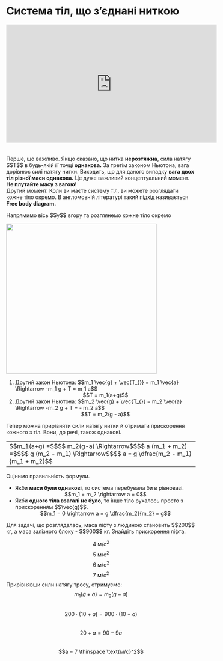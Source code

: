 # Система тiл, що з’єднанi ниткою
<div class="fluidMedia">
<iframe width="560" height="315" src="https://www.youtube.com/embed/0RPBkrEdNVY" frameborder="0" allowfullscreen></iframe>
</div>
<div class="popup">
</div>

<br>
<br>

<div class="space">Перше, що важливо. Якщо сказано, що нитка <b>нерозтяжна</b>, сила натягу $$T$$ в будь-якiй її точцi <b>однакова.</b> За третiм законом Ньютона, вага дорiвнює силi натягу нитки. Виходить, що для даного випадку <span class="p1"><b>вага двох тiл рiзної маси однакова.</b></span> Це дуже важливий концептуальний момент. <span class="p1"><b>Не плутайте масу з вагою!</b></span></div>

<div class="space">Другий момент. Коли ви маєте систему тiл, ви можете розглядати кожне тiло окремо. В англомовнiй лiтературi такий пiдхiд називається <span class="p1"><b>Free body diagram.</b></span></div>

<div class="space"><p class="p3">Напрямимо вiсь $$y$$ вгору та розглянемо кожне тiло окремо</p></div>

<div class="space"><img class="image" width="400" src="https://rawgit.com/chudaol/ed-era-book-physics/master/images/chapter_4/17.png"></div>

<ol>
<li>
<div class="space">Другий закон Ньютона: $$m_1 \vec{g} + \vec{T_{}} = m_1 \vec{a} \Rightarrow -m_1 g + T = m_1 a$$</div>
<div class="space" align="center">$$T = m_1(a+g)$$</div>
</li>
<li>
<div class="space">Другий закон Ньютона: $$m_2 \vec{g} + \vec{T_{}} = m_2 \vec{a} \Rightarrow -m_2 g + T = - m_2 a$$</div>
<div class="space" align="center">$$T = m_2(g - a)$$</div>
</li>
</ol>

<div class="space">Тепер можна прирiвняти сили натягу нитки й отримати прискорення кожного з тіл. Вони, до речi, також однаковi.</div>

<div class="centered-table-wrapper">
<table class="centered-table">
<tr class="eq">
<td class="eq">
<p1>$$m_1(a+g) =$$$$ m_2(g-a) \Rightarrow$$$$ a (m_1 + m_2) =$$$$ g (m_2 - m_1) \Rightarrow$$$$ a = g \dfrac{m_2 - m_1}{m_1 + m_2}$$</p1>
</td>
</tr>
</table></div>

<div class="space">Оцiнимо правильнiсть формули.</div>

<ul>
<li>
<div class="space">Якби <span class="p1"><b>маси були однаковi</b></span>, то система перебувала би в рiвновазi.</div>
<div class="space" align="center">$$m_1 = m_2 \rightarrow a = 0$$</div>
</li>
<li>
<div class="space">Якби <span class="p1"><b>одного тiла взагалi не було</b></span>, то iнше тiло рухалось просто з прискоренням $$\vec{g}$$.</div>
<div align="center">$$m_1 = 0 \rightarrow a = g \dfrac{m_2}{m_2} = g$$</div>
</li>
</ul>

<quiz correctLabel="correct!" incorrectLabel="incorrect!" checkLabel="check ansert">
<question>
<p>Для задачі, що розглядалась, маса ліфту з людиною становить $$200$$ кг, а маса залізного блоку - $$900$$ кг. Знайдіть прискорення ліфта.</p>

<answer> $$4 \ \text{м/с}^2$$</answer> 
<answer> $$5 \ \text{м/с}^2$$</answer>
<answer> $$6 \ \text{м/с}^2$$</answer>
<answer correct> $$7 \ \text{м/с}^2$$</answer>
<explanation>
Прирівнявши сили натягу тросу, отримуємо:
<br>
$$m_1(g + a) = m_2(g - a)$$
<br>
$$200 \cdot (10 + a) = 900 \cdot (10 - a)$$
<br>
$$20 + a = 90 - 9a$$
<br>
$$a = 7 \thinspace \text{м/с}^2$$
</explanation>
</question>
</quiz>